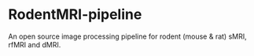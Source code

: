 # RodentMRI-pipeline
An open source image processing pipeline for rodent (mouse &amp; rat) sMRI, rfMRI and dMRI.
